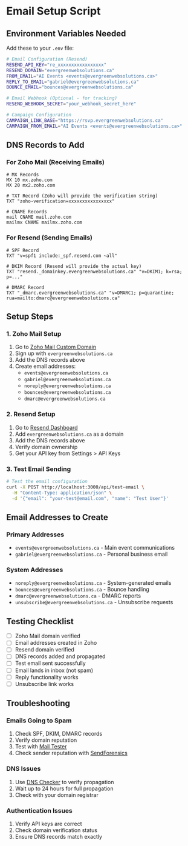 # Email Setup Script

## Environment Variables Needed

Add these to your `.env` file:

```bash
# Email Configuration (Resend)
RESEND_API_KEY="re_xxxxxxxxxxxxxxxxx"
RESEND_DOMAIN="evergreenwebsolutions.ca"
FROM_EMAIL="AI Events <events@evergreenwebsolutions.ca>"
REPLY_TO_EMAIL="gabriel@evergreenwebsolutions.ca"
BOUNCE_EMAIL="bounces@evergreenwebsolutions.ca"

# Email Webhook (Optional - for tracking)
RESEND_WEBHOOK_SECRET="your_webhook_secret_here"

# Campaign Configuration
CAMPAIGN_LINK_BASE="https://rsvp.evergreenwebsolutions.ca"
CAMPAIGN_FROM_EMAIL="AI Events <events@evergreenwebsolutions.ca>"
```

## DNS Records to Add

### For Zoho Mail (Receiving Emails)
```dns
# MX Records
MX 10 mx.zoho.com
MX 20 mx2.zoho.com

# TXT Record (Zoho will provide the verification string)
TXT "zoho-verification=xxxxxxxxxxxxxxxx"

# CNAME Records
mail CNAME mail.zoho.com
mailmx CNAME mailmx.zoho.com
```

### For Resend (Sending Emails)
```dns
# SPF Record
TXT "v=spf1 include:_spf.resend.com ~all"

# DKIM Record (Resend will provide the actual key)
TXT "resend._domainkey.evergreenwebsolutions.ca" "v=DKIM1; k=rsa; p=..."

# DMARC Record
TXT "_dmarc.evergreenwebsolutions.ca" "v=DMARC1; p=quarantine; rua=mailto:dmarc@evergreenwebsolutions.ca"
```

## Setup Steps

### 1. Zoho Mail Setup
1. Go to [Zoho Mail Custom Domain](https://www.zoho.com/mail/custom-domain-email.html)
2. Sign up with `evergreenwebsolutions.ca`
3. Add the DNS records above
4. Create email addresses:
   - `events@evergreenwebsolutions.ca`
   - `gabriel@evergreenwebsolutions.ca`
   - `noreply@evergreenwebsolutions.ca`
   - `bounces@evergreenwebsolutions.ca`
   - `dmarc@evergreenwebsolutions.ca`

### 2. Resend Setup
1. Go to [Resend Dashboard](https://resend.com/domains)
2. Add `evergreenwebsolutions.ca` as a domain
3. Add the DNS records above
4. Verify domain ownership
5. Get your API key from Settings > API Keys

### 3. Test Email Sending
```bash
# Test the email configuration
curl -X POST http://localhost:3000/api/test-email \
  -H "Content-Type: application/json" \
  -d '{"email": "your-test@email.com", "name": "Test User"}'
```

## Email Addresses to Create

### Primary Addresses
- `events@evergreenwebsolutions.ca` - Main event communications
- `gabriel@evergreenwebsolutions.ca` - Personal business email

### System Addresses
- `noreply@evergreenwebsolutions.ca` - System-generated emails
- `bounces@evergreenwebsolutions.ca` - Bounce handling
- `dmarc@evergreenwebsolutions.ca` - DMARC reports
- `unsubscribe@evergreenwebsolutions.ca` - Unsubscribe requests

## Testing Checklist

- [ ] Zoho Mail domain verified
- [ ] Email addresses created in Zoho
- [ ] Resend domain verified
- [ ] DNS records added and propagated
- [ ] Test email sent successfully
- [ ] Email lands in inbox (not spam)
- [ ] Reply functionality works
- [ ] Unsubscribe link works

## Troubleshooting

### Emails Going to Spam
1. Check SPF, DKIM, DMARC records
2. Verify domain reputation
3. Test with [Mail Tester](https://www.mail-tester.com/)
4. Check sender reputation with [SendForensics](https://sendforensics.com/)

### DNS Issues
1. Use [DNS Checker](https://dnschecker.org/) to verify propagation
2. Wait up to 24 hours for full propagation
3. Check with your domain registrar

### Authentication Issues
1. Verify API keys are correct
2. Check domain verification status
3. Ensure DNS records match exactly
